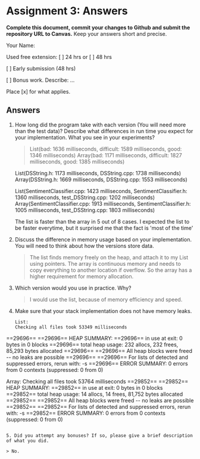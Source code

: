 # Assignment 3: Answers

**Complete this document, commit your changes to Github and submit the repository URL to Canvas.** Keep your answers short and precise.

Your Name:

Used free extension: [ ] 24 hrs or [ ] 48 hrs

[ ] Early submission (48 hrs)

[ ] Bonus work. Describe: ...

Place [x] for what applies.


## Answers
1. How long did the program take with each version (You will need more than the test data)?  Describe what differences in run time you expect for your implementation. What you see in your experiments?

   > List(bad: 1636 milliseconds, difficult: 1589 milliseconds, good: 1346 milliseconds)
   Array(bad: 1171 milliseconds, difficult: 1827 milliseconds, good: 1385 milliseconds)
   
   List(DSString.h: 1173 milliseconds, DSString.cpp: 1738 milliseconds)
   Array(DSString.h: 1669 milliseconds, DSString.cpp: 1553 milliseconds)

   List(SentimentClassifier.cpp: 1423 milliseconds, SentimentClassifier.h: 1360 milliseconds, test_DSString.cpp: 1202 milliseconds)
   Array(SentimentClassifier.cpp: 1913 milliseconds, SentimentClassifier.h: 1005 milliseconds, test_DSString.cpp: 1803 milliseconds)

   The list is faster than the array in 5 out of 8 cases. I expected the list to be faster everytime, but it surprised me that the fact is 'most of the time' 

2. Discuss the difference in memory usage based on your implementation. You will need to think about how the versions store data.

   > The list finds memory freely on the heap, and attach it to my List using pointers. The array is continuous memory and needs to copy everything to another location if overflow. So the array has a higher requirement for memory allocation.

3. Which version would you use in practice. Why?

   > I would use the list, because of memory efficiency and speed.

4. Make sure that your stack implementation does not have memory leaks.

   ```
   List:
   Checking all files took 53349 milliseconds
==29696== 
==29696== HEAP SUMMARY:
==29696==     in use at exit: 0 bytes in 0 blocks
==29696==   total heap usage: 232 allocs, 232 frees, 85,293 bytes allocated
==29696== 
==29696== All heap blocks were freed -- no leaks are possible
==29696== 
==29696== For lists of detected and suppressed errors, rerun with: -s
==29696== ERROR SUMMARY: 0 errors from 0 contexts (suppressed: 0 from 0) 

   Array:
   Checking all files took 53764 milliseconds
==29852== 
==29852== HEAP SUMMARY:
==29852==     in use at exit: 0 bytes in 0 blocks
==29852==   total heap usage: 14 allocs, 14 frees, 81,752 bytes allocated
==29852== 
==29852== All heap blocks were freed -- no leaks are possible
==29852== 
==29852== For lists of detected and suppressed errors, rerun with: -s
==29852== ERROR SUMMARY: 0 errors from 0 contexts (suppressed: 0 from 0)


   ```

5. Did you attempt any bonuses? If so, please give a brief description of what you did.

   > No.
